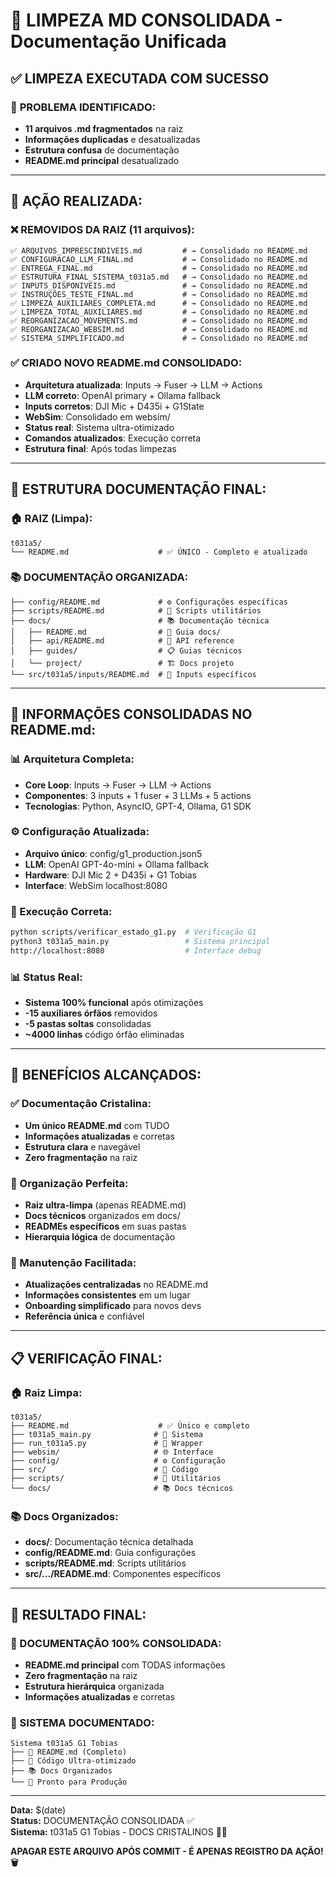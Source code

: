 # 📄 LIMPEZA MD CONSOLIDADA - Documentação Unificada

## ✅ LIMPEZA EXECUTADA COM SUCESSO

### 🎯 **PROBLEMA IDENTIFICADO:**
- **11 arquivos .md fragmentados** na raiz
- **Informações duplicadas** e desatualizadas
- **Estrutura confusa** de documentação
- **README.md principal** desatualizado

---

## 🧹 **AÇÃO REALIZADA:**

### **❌ REMOVIDOS DA RAIZ (11 arquivos):**
```
✅ ARQUIVOS_IMPRESCINDIVEIS.md         # → Consolidado no README.md
✅ CONFIGURACAO_LLM_FINAL.md           # → Consolidado no README.md  
✅ ENTREGA_FINAL.md                    # → Consolidado no README.md
✅ ESTRUTURA_FINAL_SISTEMA_t031a5.md   # → Consolidado no README.md
✅ INPUTS_DISPONIVEIS.md               # → Consolidado no README.md
✅ INSTRUÇÕES_TESTE_FINAL.md           # → Consolidado no README.md
✅ LIMPEZA_AUXILIARES_COMPLETA.md      # → Consolidado no README.md
✅ LIMPEZA_TOTAL_AUXILIARES.md         # → Consolidado no README.md
✅ REORGANIZACAO_MOVEMENTS.md          # → Consolidado no README.md
✅ REORGANIZACAO_WEBSIM.md             # → Consolidado no README.md
✅ SISTEMA_SIMPLIFICADO.md             # → Consolidado no README.md
```

### **✅ CRIADO NOVO README.md CONSOLIDADO:**
- **Arquitetura atualizada**: Inputs → Fuser → LLM → Actions
- **LLM correto**: OpenAI primary + Ollama fallback
- **Inputs corretos**: DJI Mic + D435i + G1State
- **WebSim**: Consolidado em websim/
- **Status real**: Sistema ultra-otimizado
- **Comandos atualizados**: Execução correta
- **Estrutura final**: Após todas limpezas

---

## 📁 **ESTRUTURA DOCUMENTAÇÃO FINAL:**

### **🏠 RAIZ (Limpa):**
```
t031a5/
└── README.md                    # ✅ ÚNICO - Completo e atualizado
```

### **📚 DOCUMENTAÇÃO ORGANIZADA:**
```
├── config/README.md             # ⚙️ Configurações específicas
├── scripts/README.md            # 🔧 Scripts utilitários  
├── docs/                        # 📚 Documentação técnica
│   ├── README.md                # 📖 Guia docs/
│   ├── api/README.md            # 🔌 API reference
│   ├── guides/                  # 📋 Guias técnicos
│   └── project/                 # 🏗️ Docs projeto
└── src/t031a5/inputs/README.md  # 🎤 Inputs específicos
```

---

## 🎯 **INFORMAÇÕES CONSOLIDADAS NO README.md:**

### **📊 Arquitetura Completa:**
- **Core Loop**: Inputs → Fuser → LLM → Actions
- **Componentes**: 3 inputs + 1 fuser + 3 LLMs + 5 actions
- **Tecnologias**: Python, AsyncIO, GPT-4, Ollama, G1 SDK

### **⚙️ Configuração Atualizada:**
- **Arquivo único**: config/g1_production.json5
- **LLM**: OpenAI GPT-4o-mini + Ollama fallback
- **Hardware**: DJI Mic 2 + D435i + G1 Tobias
- **Interface**: WebSim localhost:8080

### **🚀 Execução Correta:**
```bash
python scripts/verificar_estado_g1.py  # Verificação G1
python3 t031a5_main.py                 # Sistema principal
http://localhost:8080                  # Interface debug
```

### **📊 Status Real:**
- **Sistema 100% funcional** após otimizações
- **-15 auxiliares órfãos** removidos
- **-5 pastas soltas** consolidadas
- **~4000 linhas** código órfão eliminadas

---

## 🎯 **BENEFÍCIOS ALCANÇADOS:**

### **✅ Documentação Cristalina:**
- **Um único README.md** com TUDO
- **Informações atualizadas** e corretas
- **Estrutura clara** e navegável
- **Zero fragmentação** na raiz

### **🧹 Organização Perfeita:**
- **Raiz ultra-limpa** (apenas README.md)
- **Docs técnicos** organizados em docs/
- **READMEs específicos** em suas pastas
- **Hierarquia lógica** de documentação

### **📖 Manutenção Facilitada:**
- **Atualizações centralizadas** no README.md
- **Informações consistentes** em um lugar
- **Onboarding simplificado** para novos devs
- **Referência única** e confiável

---

## 📋 **VERIFICAÇÃO FINAL:**

### **🏠 Raiz Limpa:**
```
t031a5/
├── README.md                    # ✅ Único e completo
├── t031a5_main.py              # 🚀 Sistema
├── run_t031a5.py               # 🔧 Wrapper
├── websim/                     # 🌐 Interface
├── config/                     # ⚙️ Configuração
├── src/                        # 🧠 Código
├── scripts/                    # 🔧 Utilitários
└── docs/                       # 📚 Docs técnicos
```

### **📚 Docs Organizados:**
- **docs/**: Documentação técnica detalhada
- **config/README.md**: Guia configurações
- **scripts/README.md**: Scripts utilitários
- **src/.../README.md**: Componentes específicos

---

## 🎉 **RESULTADO FINAL:**

### **📄 DOCUMENTAÇÃO 100% CONSOLIDADA:**
- **README.md principal** com TODAS informações
- **Zero fragmentação** na raiz
- **Estrutura hierárquica** organizada
- **Informações atualizadas** e corretas

### **🎯 SISTEMA DOCUMENTADO:**
```
Sistema t031a5 G1 Tobias
├── 📖 README.md (Completo)
├── 🤖 Código Ultra-otimizado  
├── 📚 Docs Organizados
└── 🚀 Pronto para Produção
```

---

**Data:** $(date)  
**Status:** DOCUMENTAÇÃO CONSOLIDADA ✅  
**Sistema:** t031a5 G1 Tobias - DOCS CRISTALINOS 📄🚀

**APAGAR ESTE ARQUIVO APÓS COMMIT - É APENAS REGISTRO DA AÇÃO! 🗑️**
